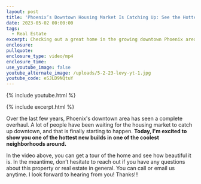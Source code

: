 ```yaml
---
layout: post
title: 'Phoenix’s Downtown Housing Market Is Catching Up: See the Hottest New Build'
date: 2023-05-02 00:00:00
tags:
  - Real Estate
excerpt: Checking out a great home in the growing downtown Phoenix area.
enclosure:
pullquote:
enclosure_type: video/mp4
enclosure_time:
use_youtube_image: false
youtube_alternate_image: /uploads/5-2-23-levy-yt-1.jpg
youtube_code: eSJLD9NQtuY
---
```

{% include youtube.html %}

{% include excerpt.html %}

Over the last few years, Phoenix's downtown area has seen a complete overhaul. A lot of people have been waiting for the housing market to catch up downtown, and that is finally starting to happen. **Today, I'm excited to show you one of the hottest new builds in one of the coolest neighborhoods around.**

In the video above, you can get a tour of the home and see how beautiful it is. In the meantime, don’t hesitate to reach out if you have any questions about this property or real estate in general. You can call or email us anytime. I look forward to hearing from you! Thanks!!!